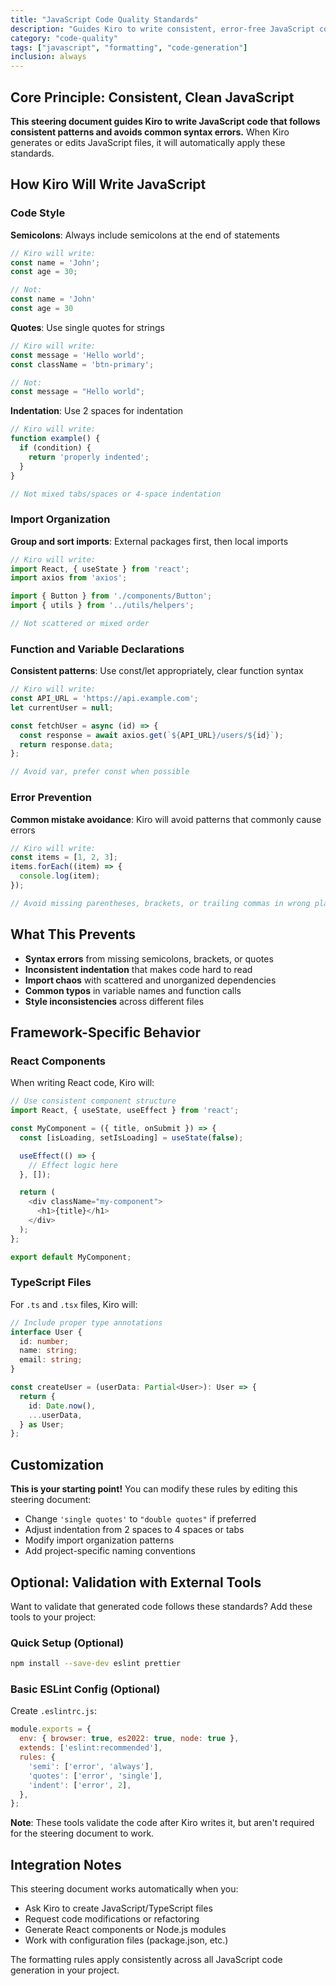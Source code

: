 ```yaml
---
title: "JavaScript Code Quality Standards"
description: "Guides Kiro to write consistent, error-free JavaScript code"
category: "code-quality"
tags: ["javascript", "formatting", "code-generation"]
inclusion: always
---
```


## Core Principle: Consistent, Clean JavaScript

**This steering document guides Kiro to write JavaScript code that follows consistent patterns and avoids common syntax errors.** When Kiro generates or edits JavaScript files, it will automatically apply these standards.

## How Kiro Will Write JavaScript

### Code Style

**Semicolons**: Always include semicolons at the end of statements

```javascript
// Kiro will write:
const name = 'John';
const age = 30;

// Not:
const name = 'John'
const age = 30
```

**Quotes**: Use single quotes for strings

```javascript
// Kiro will write:
const message = 'Hello world';
const className = 'btn-primary';

// Not:
const message = "Hello world";
```

**Indentation**: Use 2 spaces for indentation

```javascript
// Kiro will write:
function example() {
  if (condition) {
    return 'properly indented';
  }
}

// Not mixed tabs/spaces or 4-space indentation
```

### Import Organization

**Group and sort imports**: External packages first, then local imports

```javascript
// Kiro will write:
import React, { useState } from 'react';
import axios from 'axios';

import { Button } from './components/Button';
import { utils } from '../utils/helpers';

// Not scattered or mixed order
```

### Function and Variable Declarations

**Consistent patterns**: Use const/let appropriately, clear function syntax

```javascript
// Kiro will write:
const API_URL = 'https://api.example.com';
let currentUser = null;

const fetchUser = async (id) => {
  const response = await axios.get(`${API_URL}/users/${id}`);
  return response.data;
};

// Avoid var, prefer const when possible
```

### Error Prevention

**Common mistake avoidance**: Kiro will avoid patterns that commonly cause errors

```javascript
// Kiro will write:
const items = [1, 2, 3];
items.forEach((item) => {
  console.log(item);
});

// Avoid missing parentheses, brackets, or trailing commas in wrong places
```

## What This Prevents

- **Syntax errors** from missing semicolons, brackets, or quotes
- **Inconsistent indentation** that makes code hard to read
- **Import chaos** with scattered and unorganized dependencies
- **Common typos** in variable names and function calls
- **Style inconsistencies** across different files

## Framework-Specific Behavior

### React Components

When writing React code, Kiro will:

```javascript
// Use consistent component structure
import React, { useState, useEffect } from 'react';

const MyComponent = ({ title, onSubmit }) => {
  const [isLoading, setIsLoading] = useState(false);

  useEffect(() => {
    // Effect logic here
  }, []);

  return (
    <div className="my-component">
      <h1>{title}</h1>
    </div>
  );
};

export default MyComponent;
```

### TypeScript Files

For `.ts` and `.tsx` files, Kiro will:

```typescript
// Include proper type annotations
interface User {
  id: number;
  name: string;
  email: string;
}

const createUser = (userData: Partial<User>): User => {
  return {
    id: Date.now(),
    ...userData,
  } as User;
};
```

## Customization

**This is your starting point!** You can modify these rules by editing this steering document:

- Change `'single quotes'` to `"double quotes"` if preferred
- Adjust indentation from 2 spaces to 4 spaces or tabs
- Modify import organization patterns
- Add project-specific naming conventions

## Optional: Validation with External Tools

Want to validate that generated code follows these standards? Add these tools to your project:

### Quick Setup (Optional)

```bash
npm install --save-dev eslint prettier
```

### Basic ESLint Config (Optional)

Create `.eslintrc.js`:

```javascript
module.exports = {
  env: { browser: true, es2022: true, node: true },
  extends: ['eslint:recommended'],
  rules: {
    'semi': ['error', 'always'],
    'quotes': ['error', 'single'],
    'indent': ['error', 2],
  },
};
```

**Note**: These tools validate the code after Kiro writes it, but aren't required for the steering document to work.

## Integration Notes

This steering document works automatically when you:

- Ask Kiro to create JavaScript/TypeScript files
- Request code modifications or refactoring
- Generate React components or Node.js modules
- Work with configuration files (package.json, etc.)

The formatting rules apply consistently across all JavaScript code generation in your project.
